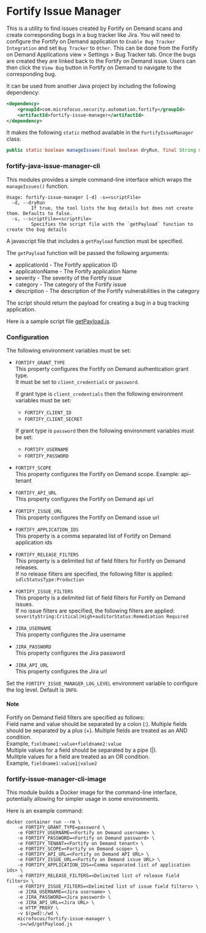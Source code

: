 # Fortify Issue Manager

This is a utility to find issues created by Fortify on Demand scans and create corresponding bugs in a bug tracker like Jira. You will need to configure the Fortify on Demand application to `Enable Bug Tracker Integration` and set `Bug Tracker` to `Other`. This can be done from the Fortify on Demand Applications view > Settings > Bug Tracker tab. Once the bugs are created they are linked back to the Fortify on Demand issue. Users can then click the `View Bug` button in Fortify on Demand to navigate to the corresponding bug.

It can be used from another Java project by including the following dependency:

```xml
<dependency>
    <groupId>com.microfocus.security.automation.fortify</groupId>
    <artifactId>fortify-issue-manager</artifactId>
</dependency>
```

It makes the following `static` method available in the `FortifyIssueManager` class:

```java
public static boolean manageIssues(final boolean dryRun, final String scriptFile)
```

### fortify-java-issue-manager-cli

This modules provides a simple command-line interface which wraps the `manageIssues()` function.

    Usage: fortify-issue-manager [-d] -s=<scriptFile>
      -d, --dryRun
             If true, the tool lists the bug details but does not create them. Defaults to false.
      -s, --scriptFile=<scriptFile>
             Specifies the script file with the `getPayload` function to create the bug details

A javascript file that includes a `getPayload` function must be specified.

The `getPayload` function will be passed the following arguments:
- applicationId - The Fortify application ID
- applicationName - The Fortify application Name
- severity - The severity of the Fortify issue
- category - The category of the Fortify issue
- description - The description of the Fortify vulnerabilities in the category

The script should return the payload for creating a bug in a bug tracking application.  

Here is a sample script file [getPayload.js](./fortify-issue-manager/src/test/resources/getPayload.js).

### Configuration
The following environment variables must be set:
- `FORTIFY_GRANT_TYPE`  
    This property configures the Fortify on Demand authentication grant type.  
    It must be set to `client_credentials` or `password`.

    If grant type is `client_credentials` then the following environment variables must be set:
     - `FORTIFY_CLIENT_ID`
     - `FORTIFY_CLIENT_SECRET`

    If grant type is `password` then the following environment variables must be set:
     - `FORTIFY_USERNAME`
     - `FORTIFY_PASSWORD`

- `FORTIFY_SCOPE`  
    This property configures the Fortify on Demand scope. Example: api-tenant

- `FORTIFY_API_URL`  
    This property configures the Fortify on Demand api url

- `FORTIFY_ISSUE_URL`  
    This property configures the Fortify on Demand issue url

- `FORTIFY_APPLICATION_IDS`  
    This property is a comma separated list of Fortify on Demand application ids

- `FORTIFY_RELEASE_FILTERS`  
    This property is a delimited list of field filters for Fortify on Demand releases.  
    If no release filters are specified, the following filter is applied:  
    `sdlcStatusType:Production`

- `FORTIFY_ISSUE_FILTERS`  
    This property is a delimited list of field filters for Fortify on Demand issues.  
    If no issue filters are specified, the following filters are applied:  
    `severityString:Critical|High+auditorStatus:Remediation Required`

- `JIRA_USERNAME`  
    This property configures the Jira username

- `JIRA_PASSWORD`  
    This property configures the Jira password

- `JIRA_API_URL`  
    This property configures the Jira url

Set the `FORTIFY_ISSUE_MANAGER_LOG_LEVEL` environment variable to configure the log level. Default is `INFO`.

#### Note
Fortify on Demand field filters are specified as follows:  
Field name and value should be separated by a colon (:). Multiple fields should be separated by a plus (+). Multiple fields are treated as an AND condition.  
Example, `fieldname1:value+fieldname2:value`  
Multiple values for a field should be separated by a pipe (|).  
Mulitple values for a field are treated as an OR condition.  
Example, `fieldname1:value1|value2`

### fortify-issue-manager-cli-image
This module builds a Docker image for the command-line interface, potentially allowing for simpler usage in some environments.

Here is an example command:

```
docker container run --rm \
    -e FORTIFY_GRANT_TYPE=password \
    -e FORTIFY_USERNAME=<Fortify on Demand username> \
    -e FORTIFY_PASSWORD=<Fortify on Demand password> \
    -e FORTIFY_TENANT=<Fortify on Demand tenant> \
    -e FORTIFY_SCOPE=<Fortify on Demand scope> \
    -e FORTIFY_API_URL=<Fortify on Demand API URL> \
    -e FORTIFY_ISSUE_URL=<Fortify on Demand issue URL> \
    -e FORTIFY_APPLICATION_IDS=<Comma separated list of application ids> \
    -e FORTIFY_RELEASE_FILTERS=<Delimited list of release field filters> \
    -e FORTIFY_ISSUE_FILTERS=<Delimited list of issue field filters> \
    -e JIRA_USERNAME=<Jira username> \
    -e JIRA_PASSWORD=<Jira password> \
    -e JIRA_API_URL=<Jira URL> \
    -e HTTP_PROXY \
    -v $(pwd):/wd \
    microfocus/fortify-issue-manager \
    -s=/wd/getPayload.js
```
